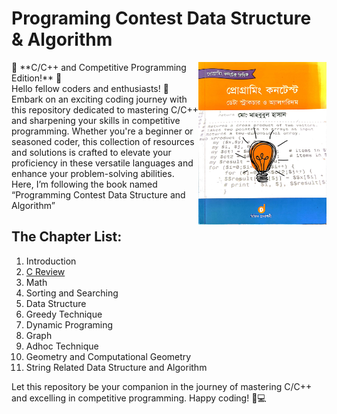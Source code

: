 # Programing Contest Data Structure & Algorithm
<img align="right" src="img/Cover.jpg" width="205" height="260" alt="image" />
🚀 **C/C++ and Competitive Programming Edition!** 🚀</br>
Hello fellow coders and enthusiasts! 👋</br>
Embark on an exciting coding journey with this repository dedicated to mastering C/C++ and sharpening your skills in competitive programming. Whether you're a beginner or seasoned coder, this collection of resources and solutions is crafted to elevate your proficiency in these versatile languages and enhance your problem-solving abilities.</br>
Here, I’m following the book named “Programming Contest Data Structure and Algorithm”

## The Chapter List:

01. Introduction
02. [C Review](https://github.com/sabboshachi/DataStructure_Algorithm/tree/main/Practice%20from%20Books/01.Programing_Contest_DataStructure_and_Algorithm/Chapter_2%20(C%20Review)) 
03. Math
04. Sorting and Searching
05. Data Structure
06. Greedy Technique
07. Dynamic Programing
08. Graph
09. Adhoc Technique
10. Geometry and Computational Geometry
11. String Related Data Structure and Algorithm

Let this repository be your companion in the journey of mastering C/C++ and excelling in competitive programming. Happy coding! 🚀💻
